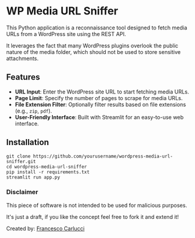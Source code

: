 # WP Media URL Sniffer

This Python application is a reconnaissance tool designed to fetch media URLs from a WordPress site using the REST API.

It leverages the fact that many WordPress plugins overlook the public nature of the media folder, which should not be used to store sensitive attachments.

## Features

- **URL Input**: Enter the WordPress site URL to start fetching media URLs.
- **Page Limit**: Specify the number of pages to scrape for media URLs.
- **File Extension Filter**: Optionally filter results based on file extensions (e.g., `zip`, `pdf`).
- **User-Friendly Interface**: Built with Streamlit for an easy-to-use web interface.

## Installation

```
git clone https://github.com/yourusername/wordpress-media-url-sniffer.git
cd wordpress-media-url-sniffer
pip install -r requirements.txt
streamlit run app.py
```

### Disclaimer

This piece of software is not intended to be used for malicious purposes.

It's just a draft, if you like the concept feel free to fork it and extend it!

Created by: [Francesco Carlucci]([https://frenxi.com](https://francescocarlucci.com/))
